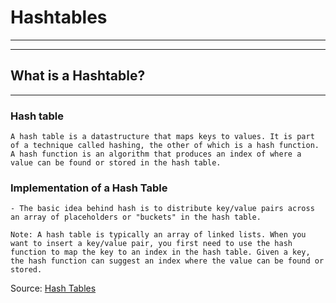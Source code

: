 # Hashtables
-- -
-- -
## What is a Hashtable?
-- -

### Hash table

`A hash table is a datastructure that maps keys to values. It is part of a technique called hashing, the other of which is a hash function. A hash function is an algorithm that produces an index of where a value can be found or stored in the hash table.`  

### Implementation of a Hash Table  

    - The basic idea behind hash is to distribute key/value pairs across an array of placeholders or "buckets" in the hash table. 

`Note: A hash table is typically an array of linked lists. When you want to insert a key/value pair, you first need to use the hash function to map the key to an index in the hash table. Given a key, the hash function can suggest an index where the value can be found or stored.`


Source: [Hash Tables](https://www.freecodecamp.org/news/hash-tables/#:~:text=A%20hash%20table%2C%20also%20known,stored%20in%20the%20hash%20table.)